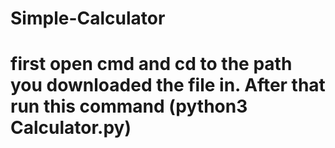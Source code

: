 # Simple-Calculator
# first open cmd and cd to the path you downloaded the file in. After that run this command (python3 Calculator.py)
